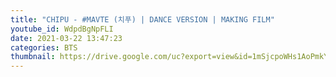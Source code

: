 ```yaml
---
title: "CHIPU - #MAVTE (치푸) | DANCE VERSION | MAKING FILM"
youtube_id: WdpdBgNpFLI
date: 2021-03-22 13:47:23
categories: BTS
thumbnail: https://drive.google.com/uc?export=view&id=1mSjcpoWHs1AoPmkYe3NrsB5zk5t9DG_I
---
```

